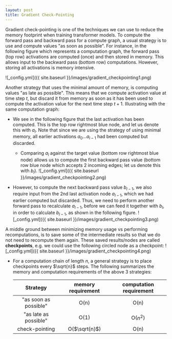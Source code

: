 ```yaml
---
layout: post
title: Gradient Check-Pointing
---
```


Gradient check-pointing is one of the techniques we can use to reduce the memory footprint when training transformer models.
To compute the forward pass and backward pass for a compute graph, a usual strategy is to use and compute values "as soon as possible".
For instance, in the following figure which represents a computation graph, the forward pass (top row) activations are computed (once) and then stored in memory.
This allows input to the backward pass (bottom row) computations. However, storing all activations is memory intensive.

![_config.yml]({{ site.baseurl }}/images/gradient_checkpointing1.png)

Another strategy that uses the minimal amount of memory, is computing values "as late as possible". This means that we compute activation value at time step $t$, but discard it from memory as soon as it has been used to compute the activation value for the next time step $t+1$. Illustrating with the same computation graph:
* We see in the following figure that the last activation has been computed. This is the top row rightmost blue node, and let us denote this with $a_{l}$. Note that since we are using the strategy of using minimal memory, all earlier activations $a_0 \ldots a_{l-1}$ had been computed but discarded. 
	* Comparing $a_{l}$ against the target value (bottom row rightmost blue node) allows us to compute the first backward pass value (bottom row blue node which accepts 2 incoming edges; let us denote this with $b_{l}$).
![_config.yml]({{ site.baseurl }}/images/gradient_checkpointing2.png)

* However, to compute the next backward pass value $b_{l-1}$, we also require input from the 2nd last activation node $a_{l-1}$, which we had earlier computed but discarded. Thus, we need to perform another forward pass to recalculate $a_{l-1}$, before we can feed it together with $b_{l}$, in order to calculate $b_{l-1}$, as shown in the following figure.
![_config.yml]({{ site.baseurl }}/images/gradient_checkpointing3.png)

A middle ground between minimizing memory usage vs performing recomputations, is to save some of the intermediate results so that we do not need to recompute them again. These saved results/nodes are called **checkpoints**, e.g. we could use the following circled node as a checkpoint:
![_config.yml]({{ site.baseurl }}/images/gradient_checkpointing4.png)
* For a computation chain of length $n$, a general strategy is to place checkpoints every $\sqrt{n}$ steps. The following summarizes the memory and computation requirements of the above 3 strategies:

	| Strategy | memory requirement | computation requirement |
	|:--:|:--:|:--:|
	|"as soon as possible" | O(n) | O(n) |
	|"as late as possible" | O(1) | O($n^2$) |
	|check-pointing | O($\sqrt{n}$) | O(n) |
